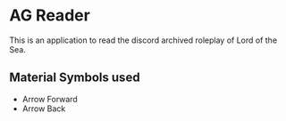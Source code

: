 # AG Reader

This is an application to read the discord archived roleplay of Lord of the Sea.

## Material Symbols used

- Arrow Forward
- Arrow Back
